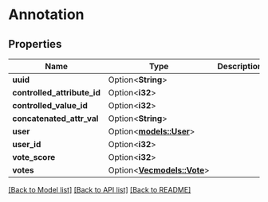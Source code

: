 # Annotation

## Properties

Name | Type | Description | Notes
------------ | ------------- | ------------- | -------------
**uuid** | Option<**String**> |  | [optional]
**controlled_attribute_id** | Option<**i32**> |  | [optional]
**controlled_value_id** | Option<**i32**> |  | [optional]
**concatenated_attr_val** | Option<**String**> |  | [optional]
**user** | Option<[**models::User**](User.md)> |  | [optional]
**user_id** | Option<**i32**> |  | [optional]
**vote_score** | Option<**i32**> |  | [optional]
**votes** | Option<[**Vec<models::Vote>**](Vote.md)> |  | [optional]

[[Back to Model list]](../README.md#documentation-for-models) [[Back to API list]](../README.md#documentation-for-api-endpoints) [[Back to README]](../README.md)


